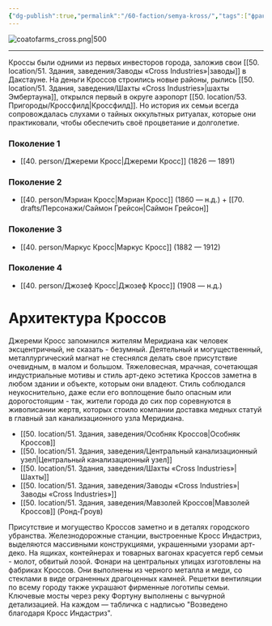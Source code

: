 ```yaml
---
{"dg-publish":true,"permalink":"/60-faction/semya-kross/","tags":["фракция/семья"]}
---
```


![coatofarms_cross.png|500](/img/user/09.%20files/coatofarms_cross.png)
***
Кроссы были одними из первых инвесторов города, заложив свои [[50. location/51. Здания, заведения/Заводы «Cross Industries»\|заводы]] в Дакстауне. 
На деньги Кроссов строились новые районы, рылись [[50. location/51. Здания, заведения/Шахты «Cross Industries»\|шахты Эмбертауна]], открылся первый в округе аэропорт [[50. location/53. Пригороды/Кроссфилд\|Кроссфилд]]. Но история их семьи всегда сопровождалась слухами о тайных оккультных ритуалах, которые они практиковали, чтобы обеспечить своё процветание и долголетие. 

### Поколение 1
- [[40. person/Джереми Кросс\|Джереми Кросс]] (1826 — 1891)
### Поколение 2
- [[40. person/Мэриан Кросс\|Мэриан Кросс]] (1860 — н.д.) + [[70. drafts/Персонажи/Саймон Грейсон\|Саймон Грейсон]] 
### Поколение 3
- [[40. person/Маркус Кросс\|Маркус Кросс]] (1882 — 1912)
### Поколение 4
- [[40. person/Джозеф Кросс\|Джозеф Кросс]] (1908 — н.д.)

# Архитектура Кроссов
Джереми Кросс запомнился жителям Меридиана как человек эксцентричный, не сказать - безумный. Деятельный и могущественный, металлургический магнат не стеснялся делать свое присутствие очевидным, в малом и большом. Тяжеловесная, мрачная, сочетающая индустриальные мотивы и стиль арт-деко эстетика Кроссов заметна в любом здании и объекте, которым они владеют. Стиль соблюдался неукоснительно, даже если его воплощение было опасным или дорогостоящим - так, жители города до сих пор соревнуются в живописании жертв, которых стоило компании доставка медных статуй в главный зал канализационного узла Меридиана.

- [[50. location/51. Здания, заведения/Особняк Кроссов\|Особняк Кроссов]] 
- [[50. location/51. Здания, заведения/Центральный канализационный узел\|Центральный канализационный узел]] 
- [[50. location/51. Здания, заведения/Шахты «Cross Industries»\|Шахты]] 
-  [[50. location/51. Здания, заведения/Заводы «Cross Industries»\|Заводы «Cross Industries»]]
- [[50. location/51. Здания, заведения/Мавзолей Кроссов\|Мавзолей Кроссов]] (Ронд-Гроув)

Присутствие и могущество Кроссов заметно и в деталях городского убранства. 
Железнодорожные станции, выстроенные Кросс Индастриз, выделяются массивными конструкциями, украшенными узорами арт-деко. На ящиках, контейнерах и товарных вагонах красуется герб семьи - молот, обвитый лозой. 
Фонари на центральных улицах изготовлены на фабриках Кроссов. Они выполнены из черного металла и меди, со стеклами в виде ограненных драгоценных камней.
Решетки вентиляции по всему городу также украшают фирменные логотипы семьи. Ключевые мосты через реку Фортуну выполнены с вычурной детализацией. На каждом — табличка с надписью "Возведено благодаря Кросс Индастриз".
